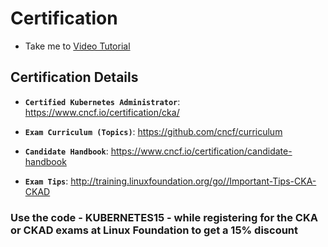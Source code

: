# Certification

- Take me to [Video Tutorial](https://kodekloud.com/topic/certification/)
  
## Certification Details

- **`Certified Kubernetes Administrator`**: <https://www.cncf.io/certification/cka/>

- **`Exam Curriculum (Topics)`**: <https://github.com/cncf/curriculum>

- **`Candidate Handbook`**: <https://www.cncf.io/certification/candidate-handbook>

- **`Exam Tips`**: <http://training.linuxfoundation.org/go//Important-Tips-CKA-CKAD>

### Use the code - KUBERNETES15 - while registering for the CKA or CKAD exams at Linux Foundation to get a 15% discount

